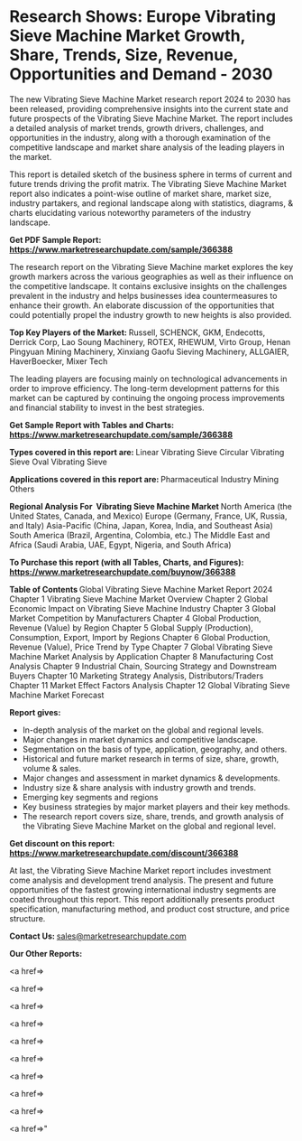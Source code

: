 # Research Shows: Europe Vibrating Sieve Machine Market Growth, Share, Trends, Size, Revenue, Opportunities and Demand - 2030

The new Vibrating Sieve Machine Market research report 2024 to 2030 has been released, providing comprehensive insights into the current state and future prospects of the Vibrating Sieve Machine Market. The report includes a detailed analysis of market trends, growth drivers, challenges, and opportunities in the industry, along with a thorough examination of the competitive landscape and market share analysis of the leading players in the market.

This report is detailed sketch of the business sphere in terms of current and future trends driving the profit matrix. The Vibrating Sieve Machine Market report also indicates a point-wise outline of market share, market size, industry partakers, and regional landscape along with statistics, diagrams, &amp; charts elucidating various noteworthy parameters of the industry landscape.

<strong><b>Get PDF Sample Report: <a href=https://www.marketresearchupdate.com/sample/366388>https://www.marketresearchupdate.com/sample/366388</a></b></strong>

The research report on the Vibrating Sieve Machine market explores the key growth markers across the various geographies as well as their influence on the competitive landscape. It contains exclusive insights on the challenges prevalent in the industry and helps businesses idea countermeasures to enhance their growth. An elaborate discussion of the opportunities that could potentially propel the industry growth to new heights is also provided.

<strong><b>Top Key Players of the Market:
</b></strong>Russell, SCHENCK, GKM, Endecotts, Derrick Corp, Lao Soung Machinery, ROTEX, RHEWUM, Virto Group, Henan Pingyuan Mining Machinery, Xinxiang Gaofu Sieving Machinery, ALLGAIER, HaverBoecker, Mixer Tech<strong><b>
</b></strong>

The leading players are focusing mainly on technological advancements in order to improve efficiency. The long-term development patterns for this market can be captured by continuing the ongoing process improvements and financial stability to invest in the best strategies.

<strong><b>Get Sample Report with Tables and Charts: <a href=https://www.marketresearchupdate.com/sample/366388>https://www.marketresearchupdate.com/sample/366388</a></b></strong>

<strong><b>Types covered in this report are:
</b></strong>Linear Vibrating Sieve
Circular Vibrating Sieve
Oval Vibrating Sieve<strong><b>
</b></strong>

<strong><b>Applications covered in this report are:
</b></strong>Pharmaceutical Industry
Mining
Others<strong><b>
</b></strong>

<strong><b>Regional Analysis For  Vibrating Sieve Machine Market</b></strong><strong><b>
</b></strong>North America (the United States, Canada, and Mexico)
Europe (Germany, France, UK, Russia, and Italy)
Asia-Pacific (China, Japan, Korea, India, and Southeast Asia)
South America (Brazil, Argentina, Colombia, etc.)
The Middle East and Africa (Saudi Arabia, UAE, Egypt, Nigeria, and South Africa)

<strong><b>To Purchase this report (with all Tables, Charts, and Figures): <a href=https://www.marketresearchupdate.com/buynow/366388>https://www.marketresearchupdate.com/buynow/366388</a></b></strong>

<strong><b>Table of Contents</b></strong><strong><b>
</b></strong>Global Vibrating Sieve Machine Market Report 2024
Chapter 1 Vibrating Sieve Machine Market Overview
Chapter 2 Global Economic Impact on Vibrating Sieve Machine Industry
Chapter 3 Global Market Competition by Manufacturers
Chapter 4 Global Production, Revenue (Value) by Region
Chapter 5 Global Supply (Production), Consumption, Export, Import by Regions
Chapter 6 Global Production, Revenue (Value), Price Trend by Type
Chapter 7 Global Vibrating Sieve Machine Market Analysis by Application
Chapter 8 Manufacturing Cost Analysis
Chapter 9 Industrial Chain, Sourcing Strategy and Downstream Buyers
Chapter 10 Marketing Strategy Analysis, Distributors/Traders
Chapter 11 Market Effect Factors Analysis
Chapter 12 Global Vibrating Sieve Machine Market Forecast

<strong><b>Report gives:</b></strong>

- In-depth analysis of the market on the global and regional levels.
- Major changes in market dynamics and competitive landscape.
- Segmentation on the basis of type, application, geography, and others.
- Historical and future market research in terms of size, share, growth, volume &amp; sales.
- Major changes and assessment in market dynamics &amp; developments.
- Industry size &amp; share analysis with industry growth and trends.
- Emerging key segments and regions
- Key business strategies by major market players and their key methods.
- The research report covers size, share, trends, and growth analysis of the Vibrating Sieve Machine Market on the global and regional level.

<strong><b>Get discount on this report: <a href=https://www.marketresearchupdate.com/discount/366388>https://www.marketresearchupdate.com/discount/366388</a></b></strong>

At last, the Vibrating Sieve Machine Market report includes investment come analysis and development trend analysis. The present and future opportunities of the fastest growing international industry segments are coated throughout this report. This report additionally presents product specification, manufacturing method, and product cost structure, and price structure.

<strong><b>Contact Us:
</b></strong>sales@marketresearchupdate.com

<strong>Our Other Reports:</strong>

<a href=></a>

<a href=></a>

<a href=></a>

<a href=></a>

<a href=></a>

<a href=></a>

<a href=></a>

<a href=></a>

<a href=></a>

<a href=></a>"
